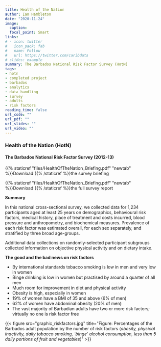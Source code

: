 ```yaml
---
title: Health of the Nation
author: Ian Hambleton
date: "2020-11-24"
image:
  caption:
  focal_point: Smart
links:
# - icon: twitter
#   icon_pack: fab
#   name: Follow
#   url: https://twitter.com/caribdata
# slides: example
summary: The Barbados National Risk Factor Survey (HotN)
tags:
- hotn
- completed project
- barbados
- analytics
- data handling
- survey
- adults
- risk factors
reading_time: false
url_code: ""
url_pdf: ""
url_slides: ""
url_video: ""
---
```


### Health of the Nation (HotN)
#### The Barbados National Risk Factor Survey (2012-13)

{{% staticref "files/HealthOfTheNation_Briefing.pdf" "newtab" %}}Download {{% /staticref %}}the survey briefing

{{% staticref "files/HealthOfTheNation_Briefing.pdf" "newtab" %}}Download {{% /staticref %}}the full survey report

**Summary**

In this national cross-sectional survey, we collected data for 1,234 participants aged at least 25 years on demographics, behavioural risk factors, medical history, place of treatment and costs incurred, blood pressure and anthropometry, and biochemical measures. Prevalence of each risk factor was estimated overall, for each sex separately, and stratified by three broad age-groups.

Additional data collections on randomly-selected participant subgroups collected information on objective physical activity and on dietary intake.

**The good and the bad news on risk factors**

- By international standards tobacco smoking is low in men
and very low in women
- Binge drinking is low in women but practised by
around a quarter of all men
- Much room for improvement in diet and physical activity
- Obesity is high, especially in women
- 19% of women have a BMI of 35 and above (6% of men)
- 62% of women have abdominal obesity (20% of men)
- The vast majority of Barbadian adults have
two or more risk factors; virtually no one is risk factor free

{{< figure src="graphic_riskfactors.jpg" title="Figure: Percentages of the Barbados adult population by the number of risk factors (*obesity, physical inactivity, daily tobacco smoking, 'binge' alcohol consumption, less than 5 daily portions of fruit and vegetables*)" >}}
